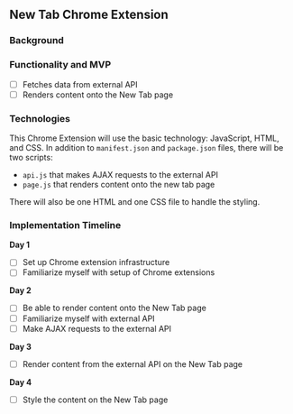 ## New Tab Chrome Extension

### Background


### Functionality and MVP

- [ ] Fetches data from external API
- [ ] Renders content onto the New Tab page

### Technologies

This Chrome Extension will use the basic technology: JavaScript, HTML, and CSS. In addition to `manifest.json` and `package.json` files, there will be two scripts:

- `api.js` that makes AJAX requests to the external API
- `page.js` that renders content onto the new tab page

There will also be one HTML and one CSS file to handle the styling.

### Implementation Timeline

**Day 1**

- [ ] Set up Chrome extension infrastructure
- [ ] Familiarize myself with setup of Chrome extensions

**Day 2**

- [ ] Be able to render content onto the New Tab page
- [ ] Familiarize myself with external API
- [ ] Make AJAX requests to the external API

**Day 3**

- [ ] Render content from the external API on the New Tab page

**Day 4**

- [ ] Style the content on the New Tab page
